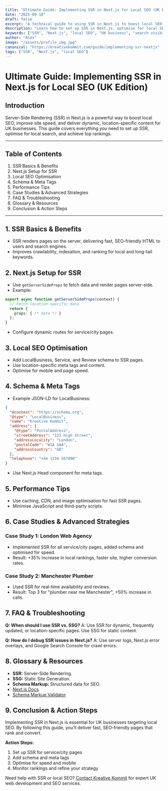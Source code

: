 ```yaml
---
title: "Ultimate Guide: Implementing SSR in Next.js for Local SEO (UK Edition)"
date: "2025-09-18"
draft: false
excerpt: "A technical guide to using SSR in Next.js to boost local SEO and search visibility."
description: "Learn how to set up SSR in Next.js, optimise for local SEO, and improve your site’s rankings."
keywords: ["SSR", "Next.js", "local SEO", "UK business", "search visibility"]
author: "Alex"
image: "/assets/profile_img.jpg"
canonical: "https://kreativekommit.com/guide/implementing-ssr-nextjs"
tags: ["SSR", "Next.js", "local SEO"]
---
```


# Ultimate Guide: Implementing SSR in Next.js for Local SEO (UK Edition)

## Introduction
Server-Side Rendering (SSR) in Next.js is a powerful way to boost local SEO, improve site speed, and deliver dynamic, location-specific content for UK businesses. This guide covers everything you need to set up SSR, optimise for local search, and achieve top rankings.

---

## Table of Contents
1. SSR Basics & Benefits
2. Next.js Setup for SSR
3. Local SEO Optimisation
4. Schema & Meta Tags
5. Performance Tips
6. Case Studies & Advanced Strategies
7. FAQ & Troubleshooting
8. Glossary & Resources
9. Conclusion & Action Steps

---

## 1. SSR Basics & Benefits
- SSR renders pages on the server, delivering fast, SEO-friendly HTML to users and search engines.
- Improves crawlability, indexation, and ranking for local and long-tail keywords.

## 2. Next.js Setup for SSR
- Use `getServerSideProps` to fetch data and render pages server-side.
- Example:
```typescript
export async function getServerSideProps(context) {
  // Fetch location-specific data
  return {
    props: { /* data */ }
  };
}
```
- Configure dynamic routes for service/city pages.

## 3. Local SEO Optimisation
- Add LocalBusiness, Service, and Review schema to SSR pages.
- Use location-specific meta tags and content.
- Optimise for mobile and page speed.

## 4. Schema & Meta Tags
- Example JSON-LD for LocalBusiness:
```json
{
  "@context": "https://schema.org",
  "@type": "LocalBusiness",
  "name": "Kreative Kommit",
  "address": {
    "@type": "PostalAddress",
    "streetAddress": "123 High Street",
    "addressLocality": "London",
    "postalCode": "W1A 1AA",
    "addressCountry": "GB"
  },
  "telephone": "+44 1234 567890"
}
```
- Use Next.js Head component for meta tags.

## 5. Performance Tips
- Use caching, CDN, and image optimisation for fast SSR pages.
- Minimise JavaScript and third-party scripts.

## 6. Case Studies & Advanced Strategies

### Case Study 1: London Web Agency
- Implemented SSR for all service/city pages, added schema and optimised for speed.
- Result: +35% increase in local rankings, faster site, higher conversion rates.

### Case Study 2: Manchester Plumber
- Used SSR for real-time availability and reviews.
- Result: Top 3 for "plumber near me Manchester", +50% increase in calls.

## 7. FAQ & Troubleshooting

**Q: When should I use SSR vs. SSG?**
A: Use SSR for dynamic, frequently updated, or location-specific pages. Use SSG for static content.

**Q: How do I debug SSR issues in Next.js?**
A: Use server logs, Next.js error overlays, and Google Search Console for crawl errors.

## 8. Glossary & Resources

- **SSR:** Server-Side Rendering.
- **SSG:** Static Site Generation.
- **Schema Markup:** Structured data for SEO.
- [Next.js Docs](https://nextjs.org/docs)
- [Schema Markup Validator](https://validator.schema.org/)

## 9. Conclusion & Action Steps

Implementing SSR in Next.js is essential for UK businesses targeting local SEO. By following this guide, you’ll deliver fast, SEO-friendly pages that rank and convert.

**Action Steps:**
1. Set up SSR for service/city pages
2. Add schema and meta tags
3. Optimise for speed and mobile
4. Monitor rankings and refine your strategy

Need help with SSR or local SEO? [Contact Kreative Kommit](mailto:hello@kreativekommit.com) for expert UK web development and SEO services.
